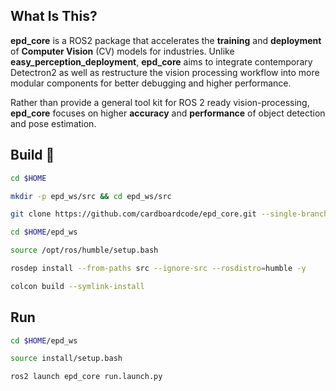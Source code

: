 ## **What Is This?**

**epd_core** is a ROS2 package that accelerates the **training** and **deployment** of **Computer Vision** (CV) models for industries. Unlike **easy_perception_deployment**, **epd_core** aims to integrate contemporary Detectron2 as well as restructure the vision processing workflow into more modular components for better debugging and higher performance. 

Rather than provide a general tool kit for ROS 2 ready vision-processing, **epd_core** focuses on higher **accuracy** and **performance** of object detection and pose estimation. 

## **Build** :hammer:

```bash
cd $HOME
```

```bash
mkdir -p epd_ws/src && cd epd_ws/src
```

```bash
git clone https://github.com/cardboardcode/epd_core.git --single-branch --branch forward-dev --depth 1
```

```bash
cd $HOME/epd_ws
```

```bash
source /opt/ros/humble/setup.bash
```

```bash
rosdep install --from-paths src --ignore-src --rosdistro=humble -y
```

```bash
colcon build --symlink-install
```

## **Run** 

```bash
cd $HOME/epd_ws
```

```bash
source install/setup.bash
```

```bash
ros2 launch epd_core run.launch.py
```
